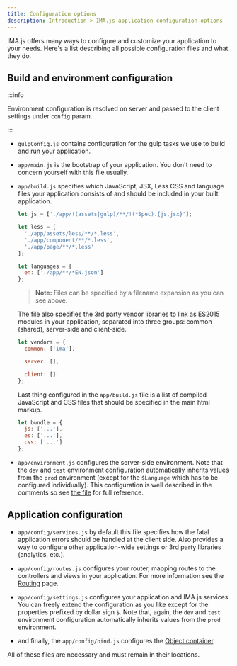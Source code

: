 ```yaml
---
title: Configuration options
description: Introduction > IMA.js application configuration options
---
```


IMA.js offers many ways to configure and customize your application to your needs.
Here's a list describing all possible configuration files and what they do.

## Build and environment configuration

:::info

Environment configuration is resolved on server and passed to the client settings under `config` param.

:::

- `gulpConfig.js` contains configuration for the gulp tasks we use to build and
  run your application.

- `app/main.js` is the bootstrap of your application. You don't need to concern
  yourself with this file usually.

- `app/build.js` specifies which JavaScript, JSX, Less CSS and language files
  your application consists of and should be included in your built
  application.

  ```javascript
  let js = ['./app/!(assets|gulp)/**/!(*Spec).{js,jsx}'];

  let less = [
    './app/assets/less/**/*.less',
    './app/component/**/*.less',
    './app/page/**/*.less'
  ];

  let languages = {
    en: ['./app/**/*EN.json']
  };
  ```

  > **Note:** Files can be specified by a filename expansion as you can see
  above.

  The file also specifies the 3rd party vendor libraries to link as ES2015
  modules in your application, separated into three groups: common (shared),
  server-side and client-side.

  ``` javascript
  let vendors = {
    common: ['ima'],

    server: [],

    client: []
  };
  ```

  Last thing configured in the `app/build.js` file is a list of compiled
  JavaScript and CSS files that should be specified in the main html markup.

  ```javascript
  let bundle = {
    js: ['...'],
    es: ['...'],
    css: ['...']
  };
  ```

- `app/environment.js` configures the server-side environment. Note that the
  `dev` and `test` environment configuration automatically inherits values from
  the `prod` environment (except for the `$Language` which has to be configured
  individually). This configuration is well described in the comments so see
  [the file](https://github.com/seznam/ima/blob/master/packages/create-ima-app/examples/hello/environment.js)
  for full reference.

## Application configuration

- `app/config/services.js` by default this file specifies how the fatal
  application errors should be handled at the client side. Also provides a way
  to configure other application-wide settings or 3rd party libraries
  (analytics, etc.).

- `app/config/routes.js` configures your router, mapping routes to the
  controllers and views in your application. For more information see the
  [Routing](../basic-features/routing/introduction.md) page.

- `app/config/settings.js` configures your application and IMA.js services. You
  can freely extend the configuration as you like except for the properties
  prefixed by dollar sign `$`.
  Note that, again, the `dev` and `test` environment configuration
  automatically inherits values from the `prod` environment.

- and finally, the `app/config/bind.js` configures the
  [Object container](../basic-features/object-container.md).

All of these files are necessary and must remain in their locations.

